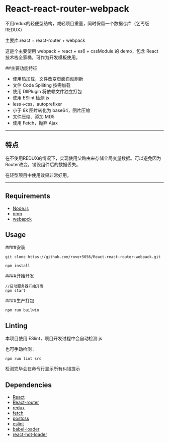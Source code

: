 # React-react-router-webpack
不用redux的轻便型结构，减轻项目重量，同时保留一个数据仓库（乞丐版REDUX）

主要库:react + react-router + webpack

这是个主要使用 webpack + react + es6 + cssModule 的 demo，包含 React 技术栈全家桶，可作为开发模板使用。


##主要功能特征
- 使用热加载，文件改变页面自动刷新
- 文件 Code Spliiting 按需加载
- 使用 DllPlugin 将依赖文件独立打包
- 使用 ESlint 检测 js
- less->css，autoprefixer
- 小于 8k 图片转化为 base64，图片压缩
- 文件压缩、添加 MD5
- 使用 Fetch，抛弃 Ajax

---------
## 特点

在不使用REDUX的情况下，实现使用父路由来存储全局变量数据。可以避免因为Router改变，销毁组件后的数据丢失。

在轻型项目中使用效果非常好用。


---------



## Requirements
- [Node.js](https://nodejs.org)
- [npm](https://www.npmjs.com/)
- [webapck](https://webpack.github.io/)


## Usage
####安装
```
git clone https://github.com/rover5056/React-react-router-webpack.git

npm install
```
####开始开发
```
//启动服务器开始开发
npm start
```
####生产打包
```
npm run builwin
```


## Linting
本项目使用 ESlint，项目开发过程中会自动检测 js

也可手动检测：
```
npm run lint src
```

检测完毕会在命令行显示所有纠错提示


## Dependencies
- [React](https://github.com/facebook/react)
- [React-router](https://github.com/reactjs/react-router)
- [redux](https://github.com/reactjs/redux)
- [fetch](https://github.com/github/fetch)
- [postcss](https://github.com/postcss/postcss)
- [eslint](https://github.com/eslint/eslint)
- [babel-loader](https://github.com/babel/babel-loader)
- [react-hot-loader](https://github.com/gaearon/react-hot-loader)